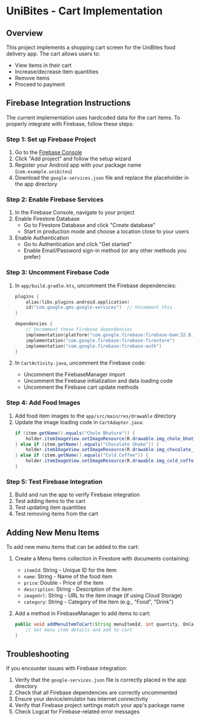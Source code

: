 # UniBites - Cart Implementation

## Overview
This project implements a shopping cart screen for the UniBites food delivery app. The cart allows users to:
- View items in their cart
- Increase/decrease item quantities
- Remove items
- Proceed to payment

## Firebase Integration Instructions
The current implementation uses hardcoded data for the cart items. To properly integrate with Firebase, follow these steps:

### Step 1: Set up Firebase Project
1. Go to the [Firebase Console](https://console.firebase.google.com/)
2. Click "Add project" and follow the setup wizard
3. Register your Android app with your package name (`com.example.unibites`)
4. Download the `google-services.json` file and replace the placeholder in the app directory

### Step 2: Enable Firebase Services
1. In the Firebase Console, navigate to your project
2. Enable Firestore Database
   - Go to Firestore Database and click "Create database"
   - Start in production mode and choose a location close to your users
3. Enable Authentication
   - Go to Authentication and click "Get started"
   - Enable Email/Password sign-in method (or any other methods you prefer)

### Step 3: Uncomment Firebase Code
1. In `app/build.gradle.kts`, uncomment the Firebase dependencies:
   ```kotlin
   plugins {
       alias(libs.plugins.android.application)
       id("com.google.gms.google-services")  // Uncomment this
   }

   dependencies {
       // Uncomment these Firebase dependencies
       implementation(platform("com.google.firebase:firebase-bom:32.8.0"))
       implementation("com.google.firebase:firebase-firestore")
       implementation("com.google.firebase:firebase-auth") 
   }
   ```

2. In `CartActivity.java`, uncomment the Firebase code:
   - Uncomment the FirebaseManager import
   - Uncomment the Firebase initialization and data loading code
   - Uncomment the Firebase cart update methods

### Step 4: Add Food Images
1. Add food item images to the `app/src/main/res/drawable` directory
2. Update the image loading code in `CartAdapter.java`:
   ```java
   if (item.getName().equals("Chole Bhature")) {
       holder.itemImageView.setImageResource(R.drawable.img_chole_bhature);
   } else if (item.getName().equals("Chocolate Shake")) {
       holder.itemImageView.setImageResource(R.drawable.img_chocolate_shake);
   } else if (item.getName().equals("Cold Coffee")) {
       holder.itemImageView.setImageResource(R.drawable.img_cold_coffee);
   }
   ```

### Step 5: Test Firebase Integration
1. Build and run the app to verify Firebase integration
2. Test adding items to the cart
3. Test updating item quantities
4. Test removing items from the cart

## Adding New Menu Items
To add new menu items that can be added to the cart:

1. Create a Menu Items collection in Firestore with documents containing:
   - `itemId`: String - Unique ID for the item
   - `name`: String - Name of the food item
   - `price`: Double - Price of the item
   - `description`: String - Description of the item
   - `imageUrl`: String - URL to the item image (if using Cloud Storage)
   - `category`: String - Category of the item (e.g., "Food", "Drink")

2. Add a method in FirebaseManager to add items to cart:
   ```java
   public void addMenuItemToCart(String menuItemId, int quantity, OnCartOperationListener listener) {
       // Get menu item details and add to cart
   }
   ```

## Troubleshooting
If you encounter issues with Firebase integration:

1. Verify that the `google-services.json` file is correctly placed in the app directory
2. Check that all Firebase dependencies are correctly uncommented
3. Ensure your device/emulator has internet connectivity
4. Verify that Firebase project settings match your app's package name
5. Check Logcat for Firebase-related error messages 